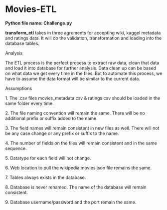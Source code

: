 # Movies-ETL
<p><strong>Python file name: Challenge.py</strong></p>
<p><strong>transform_etl</strong> takes in three agruments for accepting wiki, kaggel metadata and ratings data. It will do the validation, transformation and loading into the database tables.</p>
<p>Analysis</p>
<p>The ETL process is the perfect process to extract raw data, clean that data and load it into database for further analysis. Data clean up can be based on what data we get every time in the files. But to automate this process, we have to assume the data format will be similar to the current data.</p>
<p>Assumptions</p>
<p>1. The .csv files movies_metadata.csv &amp; ratings.csv should be loaded in the same folder every time.</p>
<p>2. The file naming convention will remain the same. There will be no additional prefix or suffix added to the name.</p>
<p>3. The field names will remain consistent in new files as well. There will not be any case change or any prefix or suffix to the name.</p>
<p>4. The number of fields on the files will remain consistent and in the same sequence.</p>
<p>5. Datatype for each field will not change.</p>
<p>6. Web location to pull the wikipedia.movies.json&nbsp;file remains the same.</p>
<p>7. Tables always exists in the database.</p>
<p>8. Database is never renamed. The name of the database will remain consistent.</p>
<p>9. Database username/password and the port remain the same.</p>
